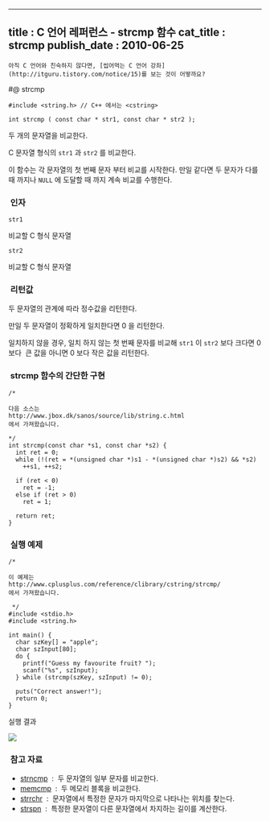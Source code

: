 ----------------
title : C 언어 레퍼런스 - strcmp 함수
cat_title :  strcmp
publish_date : 2010-06-25
--------------



```warning
아직 C 언어와 친숙하지 않다면, [씹어먹는 C 언어 강좌](http://itguru.tistory.com/notice/15)를 보는 것이 어떻까요?

```

#@ strcmp

```info-format
#include <string.h> // C++ 에서는 <cstring>

int strcmp ( const char * str1, const char * str2 );
```


두 개의 문자열을 비교한다.

C 문자열 형식의 `str1` 과 `str2` 를 비교한다.

이 함수는 각 문자열의 첫 번째 문자 부터 비교를 시작한다. 만일 같다면 두 문자가 다를 때 까지나 `NULL` 에 도달할 때 까지 계속 비교를 수행한다.



###  인자

`str1`

비교할 C 형식 문자열

`str2`

비교할 C 형식 문자열



###  리턴값


두 문자열의 관계에 따라 정수값을 리턴한다.

만일 두 문자열이 정확하게 일치한다면 0 을 리턴한다.

일치하지 않을 경우, 일치 하지 않는 첫 번째 문자를 비교해 `str1` 이 `str2` 보다 크다면 0 보다  큰 값을 아니면 0 보다 작은 값을 리턴한다.



###  strcmp 함수의 간단한 구현





```cpp-formatted
/*

다음 소스는
http://www.jbox.dk/sanos/source/lib/string.c.html
에서 가져왔습니다.

*/
int strcmp(const char *s1, const char *s2) {
  int ret = 0;
  while (!(ret = *(unsigned char *)s1 - *(unsigned char *)s2) && *s2)
    ++s1, ++s2;

  if (ret < 0)
    ret = -1;
  else if (ret > 0)
    ret = 1;

  return ret;
}
```



###  실행 예제




```cpp-formatted
/*

이 예제는
http://www.cplusplus.com/reference/clibrary/cstring/strcmp/
에서 가져왔습니다.

 */
#include <stdio.h>
#include <string.h>

int main() {
  char szKey[] = "apple";
  char szInput[80];
  do {
    printf("Guess my favourite fruit? ");
    scanf("%s", szInput);
  } while (strcmp(szKey, szInput) != 0);

  puts("Correct answer!");
  return 0;
}
```


실행 결과


![](http://img1.daumcdn.net/thumb/R1920x0/?fname=http%3A%2F%2Fcfile29.uf.tistory.com%2Fimage%2F193B1B1E4C24BABDAC1454)

###  참고 자료

*  [strncmp](http://itguru.tistory.com/90)  :  두 문자열의 일부 문자를 비교한다.
*  [memcmp](http://itguru.tistory.com/84)  :  두 메모리 블록을 비교한다.
*  [strrchr](http://itguru.tistory.com/96)  :  문자열에서 특정한 문자가 마지막으로 나타나는 위치를 찾는다.
*  [strspn](http://itguru.tistory.com/97)  :  특정한 문자열이 다른 문자열에서 차지하는 길이를 계산한다.